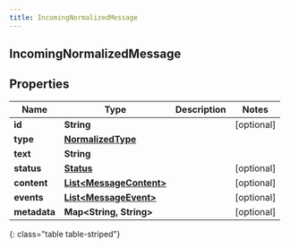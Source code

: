 ```yaml
---
title: IncomingNormalizedMessage
---
```

## IncomingNormalizedMessage


## Properties

| Name | Type | Description | Notes |
| ------------ | ------------- | ------------- | ------------- |
| **id** | <!----><!---->**String**<!----> |  |  [optional] |
| **type** | <!----><!---->[**NormalizedType**](NormalizedType.html)<!----> |  |  |
| **text** | <!----><!---->**String**<!----> |  |  |
| **status** | <!----><!---->[**Status**](Status.html)<!----> |  |  [optional] |
| **content** | <!----><!---->[**List&lt;MessageContent&gt;**](MessageContent.html)<!----> |  |  [optional] |
| **events** | <!----><!---->[**List&lt;MessageEvent&gt;**](MessageEvent.html)<!----> |  |  [optional] |
| **metadata** | <!----><!---->**Map&lt;String, String&gt;**<!----> |  |  [optional] |
{: class="table table-striped"}



